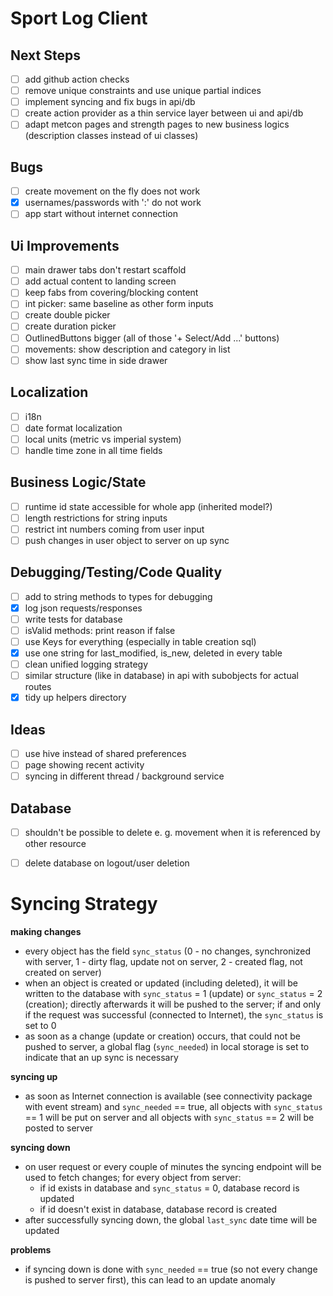 
# Sport Log Client

## Next Steps
* [ ] add github action checks
* [ ] remove unique constraints and use unique partial indices
* [ ] implement syncing and fix bugs in api/db
* [ ] create action provider as a thin service layer between ui and api/db
* [ ] adapt metcon pages and strength pages to new business logics (description classes instead of ui classes)

## Bugs
* [ ] create movement on the fly does not work
* [x] usernames/passwords with ':' do not work
* [ ] app start without internet connection

## Ui Improvements
* [ ] main drawer tabs don't restart scaffold
* [ ] add actual content to landing screen
* [ ] keep fabs from covering/blocking content
* [ ] int picker: same baseline as other form inputs
* [ ] create double picker
* [ ] create duration picker
* [ ] OutlinedButtons bigger (all of those '+ Select/Add ...' buttons)
* [ ] movements: show description and category in list
* [ ] show last sync time in side drawer

## Localization
* [ ] i18n
* [ ] date format localization
* [ ] local units (metric vs imperial system)
* [ ] handle time zone in all time fields

## Business Logic/State
* [ ] runtime id state accessible for whole app (inherited model?)
* [ ] length restrictions for string inputs
* [ ] restrict int numbers coming from user input
* [ ] push changes in user object to server on up sync

## Debugging/Testing/Code Quality
* [ ] add to string methods to types for debugging
* [x] log json requests/responses
* [ ] write tests for database
* [ ] isValid methods: print reason if false
* [ ] use Keys for everything (especially in table creation sql)
* [x] use one string for last_modified, is_new, deleted in every table
* [ ] clean unified logging strategy
* [ ] similar structure (like in database) in api with subobjects for actual routes
* [x] tidy up helpers directory

## Ideas
* [ ] use hive instead of shared preferences
* [ ] page showing recent activity
* [ ] syncing in different thread / background service

## Database
* [ ] shouldn't be possible to delete e. g. movement when it is referenced by other resource
* [ ] delete database on logout/user deletion


# Syncing Strategy
**making changes**
* every object has the field `sync_status` (0 - no changes, synchronized with server, 1 - dirty flag, update not on server, 2 - created flag, not created on server)
* when an object is created or updated (including deleted), it will be written to the database with `sync_status` = 1 (update) or `sync_status` = 2 (creation); directly afterwards it will be pushed to the server; if and only if the request was successful (connected to Internet), the `sync_status` is set to 0
* as soon as a change (update or creation) occurs, that could not be pushed to server, a global flag (`sync_needed`) in local storage is set to indicate that an up sync is necessary

**syncing up**
* as soon as Internet connection is available (see connectivity package with event stream) and `sync_needed` == true, all objects with `sync_status` == 1 will be put on server and all objects with `sync_status` == 2 will be posted to server

**syncing down**
* on user request or every couple of minutes the syncing endpoint will be used to fetch changes; for every object from server:
    * if id exists in database and `sync_status` = 0, database record is updated
    * if id doesn't exist in database, database record is created
* after successfully syncing down, the global `last_sync` date time will be updated

**problems**
* if syncing down is done with `sync_needed` == true (so not every change is pushed to server first), this can lead to an update anomaly